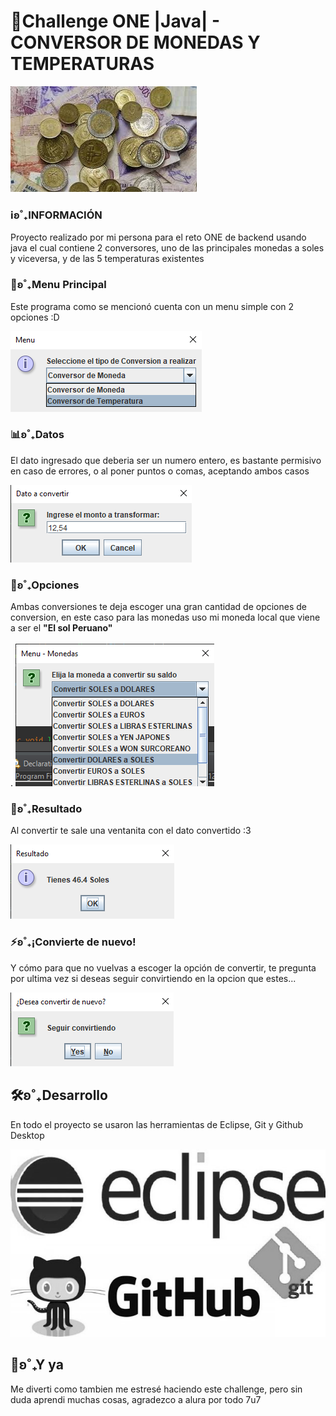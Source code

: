 <!--Título e imagen de portada;
Insignias;
Índice;
Descripción del Proyecto;
Estado del proyecto;
Demostración de funciones y aplicaciones;
Acceso al Proyecto;
Tecnologías utilizadas;
Personas Contribuyentes;
Personas Desarrolladoras del Proyecto;
Licencia.-->
# 🌟Challenge ONE |Java| - CONVERSOR DE MONEDAS Y TEMPERATURAS
<img src="/.Others/Monedas.jpg">
<h3>ℹʚ˚₊INFORMACIÓN</h3>
<p>Proyecto realizado por mi persona para el reto ONE de backend usando java el cual contiene 2 conversores, uno de las principales monedas a soles y viceversa, y de las 5 temperaturas existentes</p>
<h3>📔ʚ˚₊Menu Principal</h3>
<p>Este programa como se mencionó cuenta con un menu simple con 2 opciones :D</p>
<img src="/.Others/Menu.png">
<h3>📊ʚ˚₊Datos</h3>
<p>El dato ingresado que deberia ser un numero entero, es bastante permisivo en caso de errores, o al poner puntos o comas, aceptando ambos casos</p>
<img src="/.Others/Lectura.png">
<h3>🍡ʚ˚₊Opciones</h3>
<p>Ambas conversiones te deja escoger una gran cantidad de opciones de conversion, en este caso para las monedas uso mi moneda local que viene a ser el <b>"El sol Peruano"</b><br></br>.
<img src="/.Others/Opciones.png">
<h3>🏁ʚ˚₊Resultado</h3>
<p>Al convertir te sale una ventanita con el dato convertido :3</p>
<img src="/.Others/Resultado.png">
<h3>⚡ʚ˚₊¡Convierte de nuevo!</h3>
<p>Y cómo para que no vuelvas a escoger la opción de convertir, te pregunta por ultima vez si deseas seguir convirtiendo en la opcion que estes...</p>
<img src="/.Others/Reutilizacion.png">
<h2>🛠ʚ˚₊Desarrollo</h2>
<p>En todo el proyecto se usaron las herramientas de Eclipse, Git y Github Desktop</p>
<img src="/.Others/Herramientas.jpg">
<h2>🍙ʚ˚₊Y ya</h2>
<p>Me diverti como tambien me estresé haciendo este challenge, pero sin duda aprendi muchas cosas, agradezco a alura por todo 7u7</p>